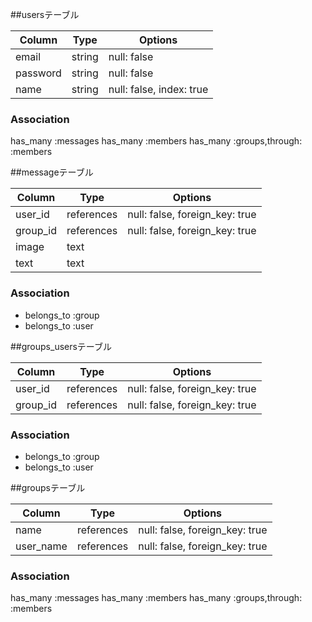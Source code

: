  ##usersテーブル

|Column|Type|Options|
|------|----|-------|
|email|string|null: false|
|password|string|null: false|
|name|string|null: false, index: true|

### Association
  has_many :messages
  has_many :members
  has_many :groups,through: :members
 

 ##messageテーブル

|Column|Type|Options|
|------|----|-------|
|user_id|references|null: false, foreign_key: true|
|group_id|references|null: false, foreign_key: true|
|image|text||
|text|text||

### Association
- belongs_to :group
- belongs_to :user

 ##groups_usersテーブル

|Column|Type|Options|
|------|----|-------|
|user_id|references|null: false, foreign_key: true|
|group_id|references|null: false, foreign_key: true|

### Association
- belongs_to :group
- belongs_to :user


##groupsテーブル

|Column|Type|Options|
|------|----|-------|
|name|references|null: false, foreign_key: true|
|user_name|references|null: false, foreign_key: true|

### Association
  has_many :messages
  has_many :members
  has_many :groups,through: :members
